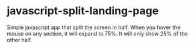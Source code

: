 # javascript-split-landing-page

Simple javascript app that split the screen in half. When you hover the mouse on any section, it will expand to 75%. It will only show 25% of the other half.
